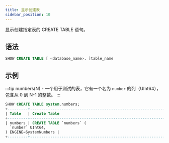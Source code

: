 ```yaml
---
title: 显示创建表
sidebar_position: 10
---
```


显示创建指定表的 CREATE TABLE 语句。

## 语法

```sql
SHOW CREATE TABLE [ <database_name>. ]table_name
```

## 示例

:::tip
numbers(N) - 一个用于测试的表，它有一个名为 `number` 的列（UInt64），包含从 0 到 N-1 的整数。
:::

```sql
SHOW CREATE TABLE system.numbers;
+---------+--------------------------------------------------------------------+
| Table   | Create Table                                                       |
+---------+--------------------------------------------------------------------+
| numbers | CREATE TABLE `numbers` (
  `number` UInt64,
) ENGINE=SystemNumbers |
+---------+--------------------------------------------------------------------+
```